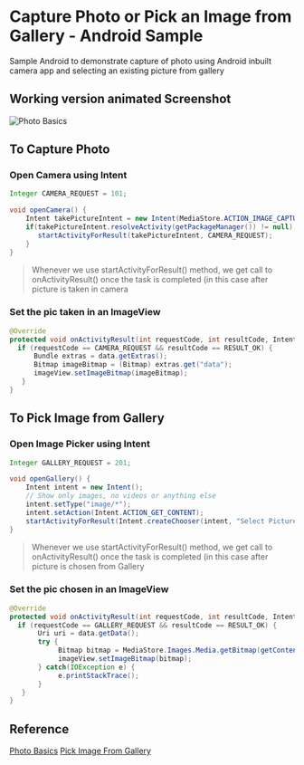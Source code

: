 # Capture Photo or Pick an Image from Gallery - Android Sample
Sample Android to demonstrate capture of photo using Android inbuilt camera app and selecting an existing picture from gallery

## Working version animated Screenshot

![Photo Basics](https://media.giphy.com/media/ddjtcTSyohx3IR04lZ/giphy.gif)

## To Capture Photo

### Open Camera using Intent
```java
Integer CAMERA_REQUEST = 101;

void openCamera() {
    Intent takePictureIntent = new Intent(MediaStore.ACTION_IMAGE_CAPTURE);
    if(takePictureIntent.resolveActivity(getPackageManager()) != null) {
       startActivityForResult(takePictureIntent, CAMERA_REQUEST);
    }
}
```

> Whenever we use startActivityForResult() method, we get call to onActivityResult() once the task is completed (in this case after picture is taken in camera


### Set the pic taken in an ImageView

```java
@Override
protected void onActivityResult(int requestCode, int resultCode, Intent data) {
  if (requestCode == CAMERA_REQUEST && resultCode == RESULT_OK) {
      Bundle extras = data.getExtras();
      Bitmap imageBitmap = (Bitmap) extras.get("data");
      imageView.setImageBitmap(imageBitmap);
   }
}
```

## To Pick Image from Gallery

### Open Image Picker using Intent

```java
Integer GALLERY_REQUEST = 201;

void openGallery() {
    Intent intent = new Intent();
    // Show only images, no videos or anything else
    intent.setType("image/*");
    intent.setAction(Intent.ACTION_GET_CONTENT);
    startActivityForResult(Intent.createChooser(intent, "Select Picture"), GALLERY_REQUEST);
}
```

> Whenever we use startActivityForResult() method, we get call to onActivityResult() once the task is completed (in this case after picture is chosen from Gallery


### Set the pic chosen in an ImageView
```java
@Override
protected void onActivityResult(int requestCode, int resultCode, Intent data) {
  if (requestCode == GALLERY_REQUEST && resultCode == RESULT_OK) {
       Uri uri = data.getData();
       try {
            Bitmap bitmap = MediaStore.Images.Media.getBitmap(getContentResolver(), uri);
            imageView.setImageBitmap(bitmap);
       } catch(IOException e) {
            e.printStackTrace();
       }
   }
}
```

## Reference
[Photo Basics](https://developer.android.com/training/camera/photobasics)
[Pick Image From Gallery](http://codetheory.in/android-pick-select-image-from-gallery-with-intents/)

